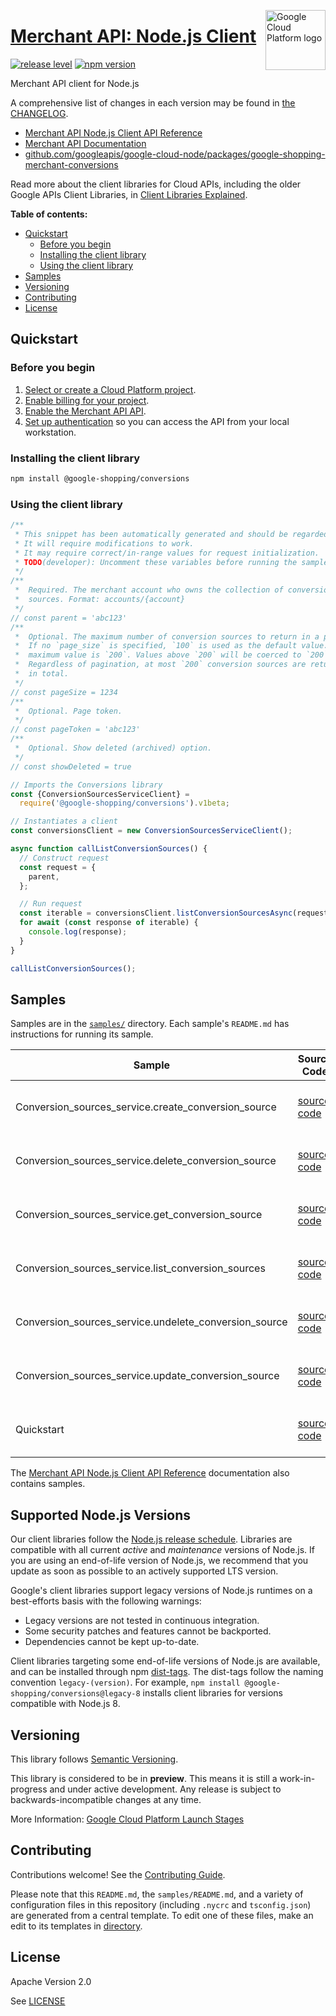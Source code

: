 [//]: # "This README.md file is auto-generated, all changes to this file will be lost."
[//]: # "To regenerate it, use `python -m synthtool`."
<img src="https://avatars2.githubusercontent.com/u/2810941?v=3&s=96" alt="Google Cloud Platform logo" title="Google Cloud Platform" align="right" height="96" width="96"/>

# [Merchant API: Node.js Client](https://github.com/googleapis/google-cloud-node/tree/main/packages/google-shopping-merchant-conversions)

[![release level](https://img.shields.io/badge/release%20level-preview-yellow.svg?style=flat)](https://cloud.google.com/terms/launch-stages)
[![npm version](https://img.shields.io/npm/v/@google-shopping/conversions.svg)](https://www.npmjs.org/package/@google-shopping/conversions)




Merchant API client for Node.js


A comprehensive list of changes in each version may be found in
[the CHANGELOG](https://github.com/googleapis/google-cloud-node/tree/main/packages/google-shopping-merchant-conversions/CHANGELOG.md).

* [Merchant API Node.js Client API Reference][client-docs]
* [Merchant API Documentation][product-docs]
* [github.com/googleapis/google-cloud-node/packages/google-shopping-merchant-conversions](https://github.com/googleapis/google-cloud-node/tree/main/packages/google-shopping-merchant-conversions)

Read more about the client libraries for Cloud APIs, including the older
Google APIs Client Libraries, in [Client Libraries Explained][explained].

[explained]: https://cloud.google.com/apis/docs/client-libraries-explained

**Table of contents:**


* [Quickstart](#quickstart)
  * [Before you begin](#before-you-begin)
  * [Installing the client library](#installing-the-client-library)
  * [Using the client library](#using-the-client-library)
* [Samples](#samples)
* [Versioning](#versioning)
* [Contributing](#contributing)
* [License](#license)

## Quickstart

### Before you begin

1.  [Select or create a Cloud Platform project][projects].
1.  [Enable billing for your project][billing].
1.  [Enable the Merchant API API][enable_api].
1.  [Set up authentication][auth] so you can access the
    API from your local workstation.

### Installing the client library

```bash
npm install @google-shopping/conversions
```


### Using the client library

```javascript
/**
 * This snippet has been automatically generated and should be regarded as a code template only.
 * It will require modifications to work.
 * It may require correct/in-range values for request initialization.
 * TODO(developer): Uncomment these variables before running the sample.
 */
/**
 *  Required. The merchant account who owns the collection of conversion
 *  sources. Format: accounts/{account}
 */
// const parent = 'abc123'
/**
 *  Optional. The maximum number of conversion sources to return in a page.
 *  If no `page_size` is specified, `100` is used as the default value. The
 *  maximum value is `200`. Values above `200` will be coerced to `200`.
 *  Regardless of pagination, at most `200` conversion sources are returned
 *  in total.
 */
// const pageSize = 1234
/**
 *  Optional. Page token.
 */
// const pageToken = 'abc123'
/**
 *  Optional. Show deleted (archived) option.
 */
// const showDeleted = true

// Imports the Conversions library
const {ConversionSourcesServiceClient} =
  require('@google-shopping/conversions').v1beta;

// Instantiates a client
const conversionsClient = new ConversionSourcesServiceClient();

async function callListConversionSources() {
  // Construct request
  const request = {
    parent,
  };

  // Run request
  const iterable = conversionsClient.listConversionSourcesAsync(request);
  for await (const response of iterable) {
    console.log(response);
  }
}

callListConversionSources();

```



## Samples

Samples are in the [`samples/`](https://github.com/googleapis/google-cloud-node/tree/main/packages/google-shopping-merchant-conversions/samples) directory. Each sample's `README.md` has instructions for running its sample.

| Sample                      | Source Code                       | Try it |
| --------------------------- | --------------------------------- | ------ |
| Conversion_sources_service.create_conversion_source | [source code](https://github.com/googleapis/google-cloud-node/blob/main/packages/google-shopping-merchant-conversions/samples/generated/v1beta/conversion_sources_service.create_conversion_source.js) | [![Open in Cloud Shell][shell_img]](https://console.cloud.google.com/cloudshell/open?git_repo=https://github.com/googleapis/google-cloud-node&page=editor&open_in_editor=packages/google-shopping-merchant-conversions/samples/generated/v1beta/conversion_sources_service.create_conversion_source.js,packages/google-shopping-merchant-conversions/samples/README.md) |
| Conversion_sources_service.delete_conversion_source | [source code](https://github.com/googleapis/google-cloud-node/blob/main/packages/google-shopping-merchant-conversions/samples/generated/v1beta/conversion_sources_service.delete_conversion_source.js) | [![Open in Cloud Shell][shell_img]](https://console.cloud.google.com/cloudshell/open?git_repo=https://github.com/googleapis/google-cloud-node&page=editor&open_in_editor=packages/google-shopping-merchant-conversions/samples/generated/v1beta/conversion_sources_service.delete_conversion_source.js,packages/google-shopping-merchant-conversions/samples/README.md) |
| Conversion_sources_service.get_conversion_source | [source code](https://github.com/googleapis/google-cloud-node/blob/main/packages/google-shopping-merchant-conversions/samples/generated/v1beta/conversion_sources_service.get_conversion_source.js) | [![Open in Cloud Shell][shell_img]](https://console.cloud.google.com/cloudshell/open?git_repo=https://github.com/googleapis/google-cloud-node&page=editor&open_in_editor=packages/google-shopping-merchant-conversions/samples/generated/v1beta/conversion_sources_service.get_conversion_source.js,packages/google-shopping-merchant-conversions/samples/README.md) |
| Conversion_sources_service.list_conversion_sources | [source code](https://github.com/googleapis/google-cloud-node/blob/main/packages/google-shopping-merchant-conversions/samples/generated/v1beta/conversion_sources_service.list_conversion_sources.js) | [![Open in Cloud Shell][shell_img]](https://console.cloud.google.com/cloudshell/open?git_repo=https://github.com/googleapis/google-cloud-node&page=editor&open_in_editor=packages/google-shopping-merchant-conversions/samples/generated/v1beta/conversion_sources_service.list_conversion_sources.js,packages/google-shopping-merchant-conversions/samples/README.md) |
| Conversion_sources_service.undelete_conversion_source | [source code](https://github.com/googleapis/google-cloud-node/blob/main/packages/google-shopping-merchant-conversions/samples/generated/v1beta/conversion_sources_service.undelete_conversion_source.js) | [![Open in Cloud Shell][shell_img]](https://console.cloud.google.com/cloudshell/open?git_repo=https://github.com/googleapis/google-cloud-node&page=editor&open_in_editor=packages/google-shopping-merchant-conversions/samples/generated/v1beta/conversion_sources_service.undelete_conversion_source.js,packages/google-shopping-merchant-conversions/samples/README.md) |
| Conversion_sources_service.update_conversion_source | [source code](https://github.com/googleapis/google-cloud-node/blob/main/packages/google-shopping-merchant-conversions/samples/generated/v1beta/conversion_sources_service.update_conversion_source.js) | [![Open in Cloud Shell][shell_img]](https://console.cloud.google.com/cloudshell/open?git_repo=https://github.com/googleapis/google-cloud-node&page=editor&open_in_editor=packages/google-shopping-merchant-conversions/samples/generated/v1beta/conversion_sources_service.update_conversion_source.js,packages/google-shopping-merchant-conversions/samples/README.md) |
| Quickstart | [source code](https://github.com/googleapis/google-cloud-node/blob/main/packages/google-shopping-merchant-conversions/samples/quickstart.js) | [![Open in Cloud Shell][shell_img]](https://console.cloud.google.com/cloudshell/open?git_repo=https://github.com/googleapis/google-cloud-node&page=editor&open_in_editor=packages/google-shopping-merchant-conversions/samples/quickstart.js,packages/google-shopping-merchant-conversions/samples/README.md) |



The [Merchant API Node.js Client API Reference][client-docs] documentation
also contains samples.

## Supported Node.js Versions

Our client libraries follow the [Node.js release schedule](https://github.com/nodejs/release#release-schedule).
Libraries are compatible with all current _active_ and _maintenance_ versions of
Node.js.
If you are using an end-of-life version of Node.js, we recommend that you update
as soon as possible to an actively supported LTS version.

Google's client libraries support legacy versions of Node.js runtimes on a
best-efforts basis with the following warnings:

* Legacy versions are not tested in continuous integration.
* Some security patches and features cannot be backported.
* Dependencies cannot be kept up-to-date.

Client libraries targeting some end-of-life versions of Node.js are available, and
can be installed through npm [dist-tags](https://docs.npmjs.com/cli/dist-tag).
The dist-tags follow the naming convention `legacy-(version)`.
For example, `npm install @google-shopping/conversions@legacy-8` installs client libraries
for versions compatible with Node.js 8.

## Versioning

This library follows [Semantic Versioning](http://semver.org/).







This library is considered to be in **preview**. This means it is still a
work-in-progress and under active development. Any release is subject to
backwards-incompatible changes at any time.


More Information: [Google Cloud Platform Launch Stages][launch_stages]

[launch_stages]: https://cloud.google.com/terms/launch-stages

## Contributing

Contributions welcome! See the [Contributing Guide](https://github.com/googleapis/google-cloud-node/blob/main/CONTRIBUTING.md).

Please note that this `README.md`, the `samples/README.md`,
and a variety of configuration files in this repository (including `.nycrc` and `tsconfig.json`)
are generated from a central template. To edit one of these files, make an edit
to its templates in
[directory](https://github.com/googleapis/synthtool).

## License

Apache Version 2.0

See [LICENSE](https://github.com/googleapis/google-cloud-node/blob/main/LICENSE)

[client-docs]: https://cloud.google.com/nodejs/docs/reference/merchantapi/latest
[product-docs]: https://developers.google.com/merchant/api
[shell_img]: https://gstatic.com/cloudssh/images/open-btn.png
[projects]: https://console.cloud.google.com/project
[billing]: https://support.google.com/cloud/answer/6293499#enable-billing
[enable_api]: https://console.cloud.google.com/flows/enableapi?apiid=merchantapi.googleapis.com
[auth]: https://cloud.google.com/docs/authentication/external/set-up-adc-local
